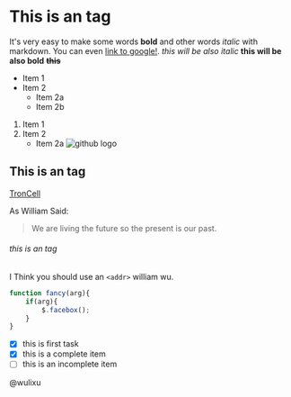 # This is an tag
It's very easy to make some words **bold** and other words *italic* with markdown. You can even [link to google!](http://google.com).
_this will be also italic_
__this will be also bold__
~~__this__~~

* Item 1
* Item 2
    * Item 2a
    * Item 2b
1. Item 1
2. Item 2
    * Item 2a
![github logo](http://troncell.com/images/logo_white.png)
## This is an  tag
[TronCell](http://troncell.com)

As William Said:

>We are living the future so
>the present is our past.

###### this is an tag

I Think you should use an 
`<addr>` william wu.

```javascript
function fancy(arg){
    if(arg){
        $.facebox();
    }
}
```
- [x] this is first task
- [x] this is a complete item
- [ ] this is an incomplete item

@wulixu

